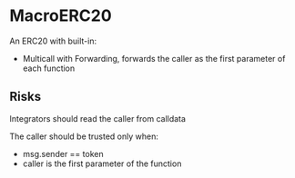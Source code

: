 # MacroERC20

An ERC20 with built-in:
- Multicall with Forwarding, forwards the caller as the first parameter of each function

## Risks

Integrators should read the caller from calldata

The caller should be trusted only when:
- msg.sender == token
- caller is the first parameter of the function